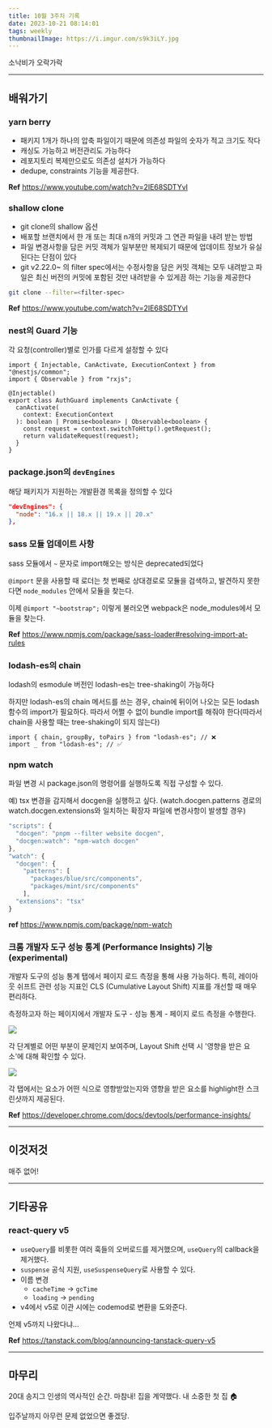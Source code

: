```yaml
---
title: 10월 3주차 기록
date: 2023-10-21 08:14:01
tags: weekly
thumbnailImage: https://i.imgur.com/s9k3iLY.jpg
---
```


소낙비가 오락가락

<!-- more -->

---

## 배워가기

### yarn berry

- 패키지 1개가 하나의 압축 파일이기 때문에 의존성 파일의 숫자가 적고 크기도 작다
- 캐싱도 가능하고 버전관리도 가능하다
- 레포지토리 복제만으로도 의존성 설치가 가능하다
- dedupe, constraints 기능을 제공한다.

**Ref** <https://www.youtube.com/watch?v=2IE68SDTYvI>

### shallow clone

- git clone의 shallow 옵션
- 배포할 브랜치에서 한 개 또는 최대 n개의 커밋과 그 연관 파일을 내려 받는 방법
- 파일 변경사항을 담은 커밋 객체가 일부분만 복제되기 때문에 업데이트 정보가 유실된다는 단점이 있다
- git v2.22.0~ 의 filter spec에서는 수정사항을 담은 커밋 객체는 모두 내려받고 파일은 최신 버전의 커밋에 포함된 것만 내려받을 수 있게끔 하는 기능을 제공한다

```bash
git clone --filter=<filter-spec>
```

**Ref** https://www.youtube.com/watch?v=2IE68SDTYvI

### nest의 Guard 기능

각 요청(controller)별로 인가를 다르게 설정할 수 있다

```tsx
import { Injectable, CanActivate, ExecutionContext } from "@nestjs/common";
import { Observable } from "rxjs";

@Injectable()
export class AuthGuard implements CanActivate {
  canActivate(
    context: ExecutionContext
  ): boolean | Promise<boolean> | Observable<boolean> {
    const request = context.switchToHttp().getRequest();
    return validateRequest(request);
  }
}
```

### package.json의 `devEngines`

해당 패키지가 지원하는 개발환경 목록을 정의할 수 있다

```json
"devEngines": {
  "node": "16.x || 18.x || 19.x || 20.x"
},
```

### sass 모듈 업데이트 사항

sass 모듈에서 `~` 문자로 import해오는 방식은 deprecated되었다

`@import` 문을 사용할 때 로더는 첫 번째로 상대경로로 모듈을 검색하고, 발견하지 못한다면 `node_modules` 안에서 모듈을 찾는다.

이제 `@import "~bootstrap";` 이렇게 불러오면 webpack은 node_modules에서 모듈을 찾는다.

**Ref** https://www.npmjs.com/package/sass-loader#resolving-import-at-rules

### lodash-es의 chain

lodash의 esmodule 버전인 lodash-es는 tree-shaking이 가능하다

하지만 lodash-es의 chain 메서드를 쓰는 경우, chain에 뒤이어 나오는 모든 lodash 함수의 import가 필요하다. 따라서 어쩔 수 없이 bundle import를 해줘야 한다(따라서 chain을 사용할 때는 tree-shaking이 되지 않는다)

```tsx
import { chain, groupBy, toPairs } from "lodash-es"; // ❌
import _ from "lodash-es"; // ✅
```

### npm watch

파일 변경 시 package.json의 명령어를 실행하도록 직접 구성할 수 있다.

예) tsx 변경을 감지해서 docgen을 실행하고 싶다.
(watch.docgen.patterns 경로의 watch.docgen.extensions와 일치하는 확장자 파일에 변경사항이 발생할 경우)

```jsx
"scripts": {
  "docgen": "pnpm --filter website docgen",
  "docgen:watch": "npm-watch docgen"
},
"watch": {
  "docgen": {
    "patterns": [
      "packages/blue/src/components",
      "packages/mint/src/components"
    ],
  "extensions": "tsx"
}
```

**ref** <https://www.npmjs.com/package/npm-watch>

### 크롬 개발자 도구 성능 통계 (Performance Insights) 기능 (experimental)

개발자 도구의 성능 통계 탭에서 페이지 로드 측정을 통해 사용 가능하다.
특히, 레이아웃 쉬프트 관련 성능 지표인 CLS (Cumulative Layout Shift) 지표를 개선할 때 매우 편리하다.

측정하고자 하는 페이지에서 개발자 도구 - 성능 통계 - 페이지 로드 측정을 수행한다.

<img src="01.png" />

각 단계별로 어떤 부분이 문제인지 보여주며, Layout Shift 선택 시 '영향을 받은 요소'에 대해 확인할 수 있다.

<img src="02.png" />

각 탭에서는 요소가 어떤 식으로 영향받았는지와 영향을 받은 요소를 highlight한 스크린샷까지 제공된다.

**Ref** <https://developer.chrome.com/docs/devtools/performance-insights/>

---

## 이것저것

매주 없어!

---

## 기타공유

### react-query v5

- `useQuery`를 비롯한 여러 훅들의 오버로드를 제거했으며, `useQuery`의 callback을 제거했다.
- `suspense` 공식 지원, `useSuspenseQuery`로 사용할 수 있다.
- 이름 변경
  - `cacheTime` -> `gcTime`
  - `loading` -> `pending`
- v4에서 v5로 이관 시에는 codemod로 변환을 도와준다.

언제 v5까지 나왔다냐...

**Ref** <https://tanstack.com/blog/announcing-tanstack-query-v5>

---

## 마무리

20대 송지그 인생의 역사적인 순간. 마참내! 집을 계약했다. 내 소중한 첫 집 🏠

입주날까지 아무런 문제 없었으면 좋겠당.
